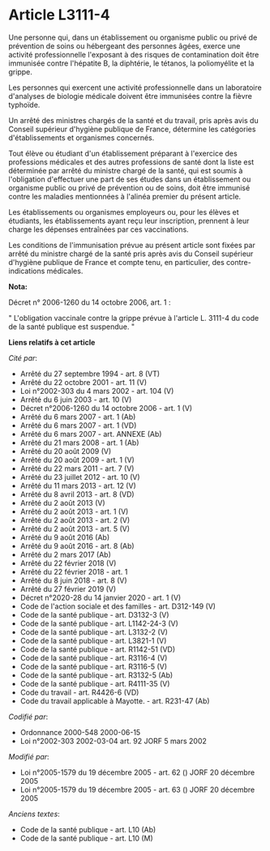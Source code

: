 # Article L3111-4

Une personne qui, dans un établissement ou organisme public ou privé de prévention de soins ou hébergeant des personnes
âgées, exerce une activité professionnelle l'exposant à des risques de contamination doit être immunisée contre l'hépatite B,
la diphtérie, le tétanos, la poliomyélite et la grippe.

Les personnes qui exercent une activité professionnelle dans un laboratoire d'analyses de biologie médicale doivent être
immunisées contre la fièvre typhoïde.

Un arrêté des ministres chargés de la santé et du travail, pris après avis du Conseil supérieur d'hygiène publique de France,
détermine les catégories d'établissements et organismes concernés.

Tout élève ou étudiant d'un établissement préparant à l'exercice des professions médicales et des autres professions de santé
dont la liste est déterminée par arrêté du ministre chargé de la santé, qui est soumis à l'obligation d'effectuer une part de
ses études dans un établissement ou organisme public ou privé de prévention ou de soins, doit être immunisé contre les
maladies mentionnées à l'alinéa premier du présent article.

Les établissements ou organismes employeurs ou, pour les élèves et étudiants, les établissements ayant reçu leur inscription,
prennent à leur charge les dépenses entraînées par ces vaccinations.

Les conditions de l'immunisation prévue au présent article sont fixées par arrêté du ministre chargé de la santé pris après
avis du Conseil supérieur d'hygiène publique de France et compte tenu, en particulier, des contre-indications médicales.

**Nota:**

Décret n° 2006-1260 du 14 octobre 2006, art. 1 : 

" L'obligation vaccinale contre la grippe prévue à l'article L. 3111-4 du code de la santé publique est suspendue. "

**Liens relatifs à cet article**

_Cité par_:

  - Arrêté du 27 septembre 1994 - art. 8 (VT)
  - Arrêté du 22 octobre 2001 - art. 11 (V)
  - Loi n°2002-303 du 4 mars 2002 - art. 104 (V)
  - Arrêté du 6 juin 2003 - art. 10 (V)
  - Décret n°2006-1260 du 14 octobre 2006 - art. 1 (V)
  - Arrêté du 6 mars 2007 - art. 1 (Ab)
  - Arrêté du 6 mars 2007 - art. 1 (VD)
  - Arrêté du 6 mars 2007 - art. ANNEXE (Ab)
  - Arrêté du 21 mars 2008 - art. 1 (Ab)
  - Arrêté du 20 août 2009 (V)
  - Arrêté du 20 août 2009 - art. 1 (V)
  - Arrêté du 22 mars 2011 - art. 7 (V)
  - Arrêté du 23 juillet 2012 - art. 10 (V)
  - Arrêté du 11 mars 2013 - art. 12 (V)
  - Arrêté du 8 avril 2013 - art. 8 (VD)
  - Arrêté du 2 août 2013 (V)
  - Arrêté du 2 août 2013 - art. 1 (V)
  - Arrêté du 2 août 2013 - art. 2 (V)
  - Arrêté du 2 août 2013 - art. 5 (V)
  - Arrêté du 9 août 2016 (Ab)
  - Arrêté du 9 août 2016 - art. 8 (Ab)
  - Arrêté du 2 mars 2017 (Ab)
  - Arrêté du 22 février 2018 (V)
  - Arrêté du 22 février 2018 - art. 1
  - Arrêté du 8 juin 2018 - art. 8 (V)
  - Arrêté du 27 février 2019 (V)
  - Décret n°2020-28 du 14 janvier 2020 - art. 1 (V)
  - Code de l'action sociale et des familles - art. D312-149 (V)
  - Code de la santé publique - art. D3132-3 (V)
  - Code de la santé publique - art. L1142-24-3 (V)
  - Code de la santé publique - art. L3132-2 (V)
  - Code de la santé publique - art. L3821-1 (V)
  - Code de la santé publique - art. R1142-51 (VD)
  - Code de la santé publique - art. R3116-4 (V)
  - Code de la santé publique - art. R3116-5 (V)
  - Code de la santé publique - art. R3132-5 (Ab)
  - Code de la santé publique - art. R4111-35 (V)
  - Code du travail - art. R4426-6 (VD)
  - Code du travail applicable à Mayotte. - art. R231-47 (Ab)

_Codifié par_:

  - Ordonnance 2000-548 2000-06-15
  - Loi n°2002-303 2002-03-04 art. 92 JORF 5 mars 2002

_Modifié par_:

  - Loi n°2005-1579 du 19 décembre 2005 - art. 62 () JORF 20 décembre 2005
  - Loi n°2005-1579 du 19 décembre 2005 - art. 63 () JORF 20 décembre 2005

_Anciens textes_:

  - Code de la santé publique - art. L10 (Ab)
  - Code de la santé publique - art. L10 (M)

